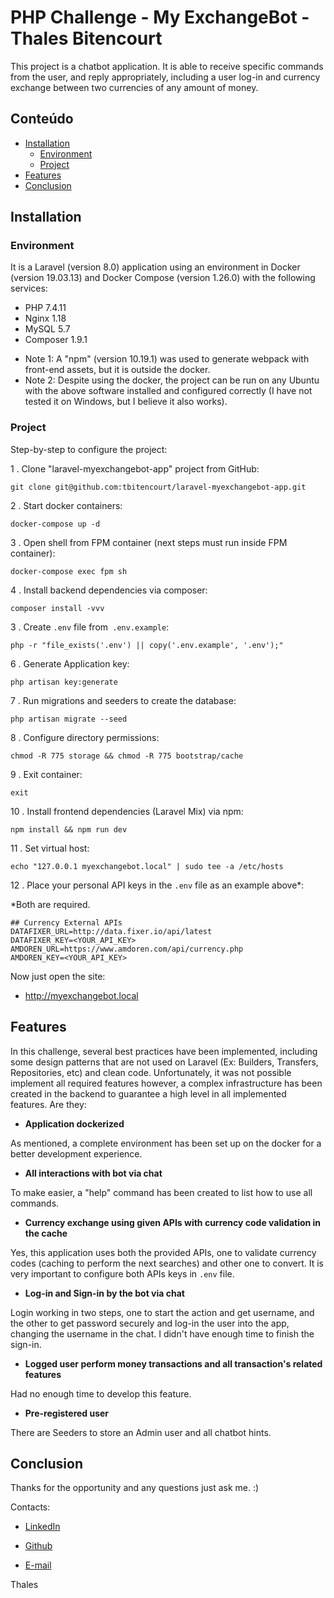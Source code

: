 # PHP Challenge - My ExchangeBot - Thales Bitencourt 

This project is a chatbot application. It is able to receive specific commands from the user, 
and reply appropriately, including a user log-in and currency exchange between two currencies of any amount of money.

## Conteúdo

- [Installation](#installation)
    * [Environment](#environment)
    * [Project](#project)
- [Features](#features)
- [Conclusion](#conclusion)

## Installation

### Environment

It is a Laravel (version 8.0) application using an environment in Docker (version 19.03.13) and Docker Compose (version 1.26.0) with the following services:

* PHP 7.4.11
* Nginx 1.18
* MySQL 5.7
* Composer 1.9.1

- Note 1: A "npm" (version 10.19.1) was used to generate webpack with front-end assets, but it is outside the docker.
- Note 2: Despite using the docker, the project can be run on any Ubuntu with the above software installed and configured correctly (I have not tested it on Windows, but I believe it also works).
 
### Project

Step-by-step to configure the project:

1 . Clone "laravel-myexchangebot-app" project from GitHub:

`git clone git@github.com:tbitencourt/laravel-myexchangebot-app.git`

2 . Start docker containers:

`docker-compose up -d`

3 . Open shell from FPM container (next steps must run inside FPM container):

`docker-compose exec fpm sh`

4 . Install backend dependencies via composer:

`composer install -vvv`

3 . Create `.env` file from` .env.example`:

`php -r "file_exists('.env') || copy('.env.example', '.env');"`

6 . Generate Application key:

`php artisan key:generate`

7 . Run migrations and seeders to create the database:

`php artisan migrate --seed`

8 . Configure directory permissions:

`chmod -R 775 storage && chmod -R 775 bootstrap/cache`

9 . Exit container:

`exit`

10 . Install frontend dependencies (Laravel Mix) via npm:

`npm install && npm run dev`

11 . Set virtual host:

`echo "127.0.0.1 myexchangebot.local" | sudo tee -a /etc/hosts`

12 . Place your personal API keys in the `.env` file as an example above*:

*Both are required.

```
## Currency External APIs
DATAFIXER_URL=http://data.fixer.io/api/latest
DATAFIXER_KEY=<YOUR_API_KEY>
AMDOREN_URL=https://www.amdoren.com/api/currency.php
AMDOREN_KEY=<YOUR_API_KEY>
```


Now just open the site: 

- http://myexchangebot.local

## Features

In this challenge, several best practices have been implemented, including some design patterns that are not used on Laravel (Ex: Builders, Transfers, Repositories, etc) and clean code. Unfortunately, it was not possible implement all required features however, a complex infrastructure has been created in the backend to guarantee a high level in all implemented features. Are they:

* __Application dockerized__

As mentioned, a complete environment has been set up on the docker for a better development experience.

* __All interactions with bot via chat__

To make easier, a "help" command has been created to list how to use all commands.

* __Currency exchange using given APIs with currency code validation in the cache__

Yes, this application uses both the provided APIs, one to validate currency codes (caching to perform the next searches) and other one to convert. It is very important to configure both APIs keys in `.env` file.

* __Log-in and Sign-in by the bot via chat__

Login working in two steps, one to start the action and get username, and the other to get password securely and log-in the user into the app, changing the username in the chat. I didn't have enough time to finish the sign-in.

* __Logged user perform money transactions and all transaction's related features__

Had no enough time to develop this feature.

* __Pre-registered user__

There are Seeders to store an Admin user and all chatbot hints.

## Conclusion

Thanks for the opportunity and any questions just ask me. :)

Contacts:

* [LinkedIn](https://www.linkedin.com/in/thales-bitencourt-969b7b14)

* [Github](https://github.com/tbitencourt)

* [E-mail](mailto:thalesbitencourt@gmail.com)

Thales
